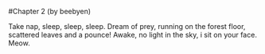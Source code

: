 #Chapter 2 (by beebyen)

Take nap, sleep, sleep, sleep. Dream of prey, running on the forest floor, scattered leaves and a pounce! Awake, no light in the sky, i sit on your face. Meow.
